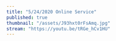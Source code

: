 ```yaml
---
title: "5/24/2020 Online Service"
published: true
thumbnail: "/assets/J93hxt0rFsAmq.jpg"
stream: "https://youtu.be/tRGe_hCv1HU"
---
```






